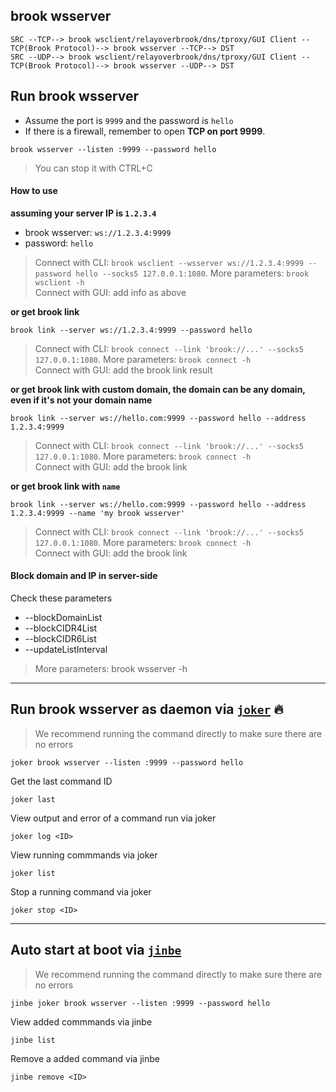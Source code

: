 ## brook wsserver

```
SRC --TCP--> brook wsclient/relayoverbrook/dns/tproxy/GUI Client --TCP(Brook Protocol)--> brook wsserver --TCP--> DST
SRC --UDP--> brook wsclient/relayoverbrook/dns/tproxy/GUI Client --TCP(Brook Protocol)--> brook wsserver --UDP--> DST
```

## Run brook wsserver

-   Assume the port is `9999` and the password is `hello`
-   If there is a firewall, remember to open **TCP on port 9999**.

```
brook wsserver --listen :9999 --password hello
```

> You can stop it with CTRL+C<br/>

#### How to use

**assuming your server IP is `1.2.3.4`**

-   brook wsserver: `ws://1.2.3.4:9999`
-   password: `hello`

> Connect with CLI: `brook wsclient --wsserver ws://1.2.3.4:9999 --password hello --socks5 127.0.0.1:1080`. More parameters: `brook wsclient -h`<br/>
> Connect with GUI: add info as above

**or get brook link**

```
brook link --server ws://1.2.3.4:9999 --password hello
```

> Connect with CLI: `brook connect --link 'brook://...' --socks5 127.0.0.1:1080`. More parameters: `brook connect -h`<br>
> Connect with GUI: add the brook link result

**or get brook link with custom domain, the domain can be any domain, even if it's not your domain name**

```
brook link --server ws://hello.com:9999 --password hello --address 1.2.3.4:9999
```

> Connect with CLI: `brook connect --link 'brook://...' --socks5 127.0.0.1:1080`. More parameters: `brook connect -h`<br>
> Connect with GUI: add the brook link

**or get brook link with `name`**

```
brook link --server ws://hello.com:9999 --password hello --address 1.2.3.4:9999 --name 'my brook wsserver'
```

> Connect with CLI: `brook connect --link 'brook://...' --socks5 127.0.0.1:1080`. More parameters: `brook connect -h`<br>
> Connect with GUI: add the brook link

#### Block domain and IP in server-side

Check these parameters

-   --blockDomainList
-   --blockCIDR4List
-   --blockCIDR6List
-   --updateListInterval

> More parameters: brook wsserver -h

---

## Run brook wsserver as daemon via [`joker`](https://github.com/txthinking/joker) 🔥

> We recommend running the command directly to make sure there are no errors

```
joker brook wsserver --listen :9999 --password hello
```

Get the last command ID

```
joker last
```

View output and error of a command run via joker

```
joker log <ID>
```

View running commmands via joker

```
joker list
```

Stop a running command via joker

```
joker stop <ID>
```

---

## Auto start at boot via [`jinbe`](https://github.com/txthinking/jinbe)

> We recommend running the command directly to make sure there are no errors

```
jinbe joker brook wsserver --listen :9999 --password hello
```

View added commmands via jinbe

```
jinbe list
```

Remove a added command via jinbe

```
jinbe remove <ID>
```
